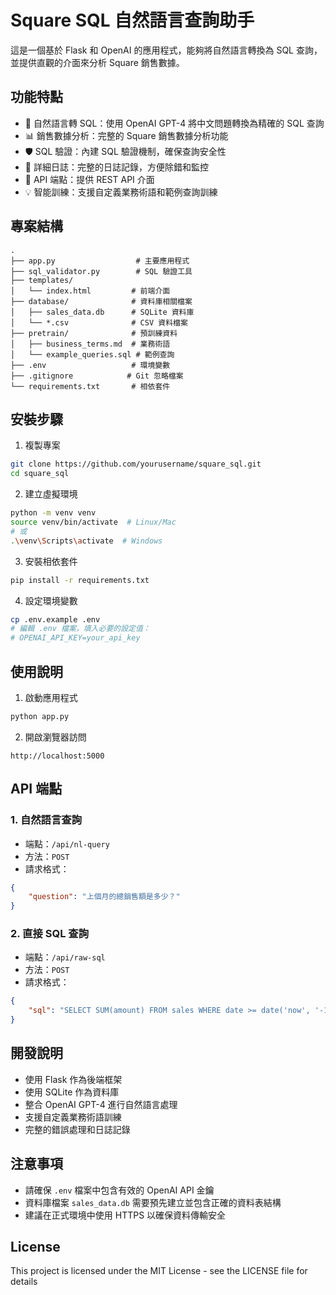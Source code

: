 # Square SQL 自然語言查詢助手

這是一個基於 Flask 和 OpenAI 的應用程式，能夠將自然語言轉換為 SQL 查詢，並提供直觀的介面來分析 Square 銷售數據。

## 功能特點

- 🤖 自然語言轉 SQL：使用 OpenAI GPT-4 將中文問題轉換為精確的 SQL 查詢
- 📊 銷售數據分析：完整的 Square 銷售數據分析功能
- 🛡️ SQL 驗證：內建 SQL 驗證機制，確保查詢安全性
- 📝 詳細日誌：完整的日誌記錄，方便除錯和監控
- 🔄 API 端點：提供 REST API 介面
- 💡 智能訓練：支援自定義業務術語和範例查詢訓練

## 專案結構

```
.
├── app.py                  # 主要應用程式
├── sql_validator.py        # SQL 驗證工具
├── templates/
│   └── index.html         # 前端介面
├── database/              # 資料庫相關檔案
│   ├── sales_data.db      # SQLite 資料庫
│   └── *.csv              # CSV 資料檔案
├── pretrain/              # 預訓練資料
│   ├── business_terms.md  # 業務術語
│   └── example_queries.sql # 範例查詢
├── .env                   # 環境變數
├── .gitignore            # Git 忽略檔案
└── requirements.txt       # 相依套件
```

## 安裝步驟

1. 複製專案
```bash
git clone https://github.com/yourusername/square_sql.git
cd square_sql
```

2. 建立虛擬環境
```bash
python -m venv venv
source venv/bin/activate  # Linux/Mac
# 或
.\venv\Scripts\activate  # Windows
```

3. 安裝相依套件
```bash
pip install -r requirements.txt
```

4. 設定環境變數
```bash
cp .env.example .env
# 編輯 .env 檔案，填入必要的設定值：
# OPENAI_API_KEY=your_api_key
```

## 使用說明

1. 啟動應用程式
```bash
python app.py
```

2. 開啟瀏覽器訪問
```
http://localhost:5000
```

## API 端點

### 1. 自然語言查詢
- 端點：`/api/nl-query`
- 方法：`POST`
- 請求格式：
```json
{
    "question": "上個月的總銷售額是多少？"
}
```

### 2. 直接 SQL 查詢
- 端點：`/api/raw-sql`
- 方法：`POST`
- 請求格式：
```json
{
    "sql": "SELECT SUM(amount) FROM sales WHERE date >= date('now', '-1 month')"
}
```

## 開發說明

- 使用 Flask 作為後端框架
- 使用 SQLite 作為資料庫
- 整合 OpenAI GPT-4 進行自然語言處理
- 支援自定義業務術語訓練
- 完整的錯誤處理和日誌記錄

## 注意事項

- 請確保 `.env` 檔案中包含有效的 OpenAI API 金鑰
- 資料庫檔案 `sales_data.db` 需要預先建立並包含正確的資料表結構
- 建議在正式環境中使用 HTTPS 以確保資料傳輸安全

## License

This project is licensed under the MIT License - see the LICENSE file for details

